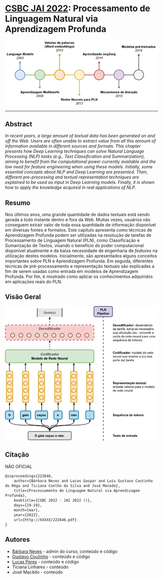 # [CSBC JAI 2022](https://csbc.sbc.org.br/2022/jai/): Processamento de Linguagem Natural via Aprendizagem Profunda

<p align="center">
  <img
    src="resources/imagens/prelim_history.png"
  >
</p>

---

## Abstract

*In recent years, a large amount of textual data has been generated on and off the Web. Users are often unable to extract value from all this amount of information available in different sources and formats. This chapter presents how Deep Learning techniques can solve Natural Language Processing (NLP) tasks (e.g., Text Classification and Summarization), aiming to benefit from the computational power currently available and the low need for feature engineering when using these models. Initially, some essential concepts about NLP and Deep Learning are presented. Then, different pre-processing and textual representation techniques are explained to be used as input in Deep Learning models. Finally, it is shown how to apply the knowledge acquired in real applications of NLP.*

## Resumo

Nos últimos anos, uma grande quantidade de dados textuais está sendo gerada a todo instante dentro e fora da *Web*. Muitas vezes, usuários não conseguem extrair valor de toda essa quantidade de informação disponível em diversas fontes e formatos. Este capítulo apresenta como técnicas de Aprendizagem Profunda podem ser utilizadas na resolução de tarefas de Processamento de Linguagem Natural (PLN), como Classificação e Sumarização de Textos, visando o benefício do poder computacional disponível atualmente e da baixa necessidade de engenharia de *features* na utilização destes modelos. Inicialmente, são apresentados alguns conceitos importantes sobre PLN e Aprendizagem Profunda. Em seguida, diferentes técnicas de pré-processamento e representação textuais são explicadas a fim de serem usadas como entrada em modelos de Aprendizagem Profunda. Por fim, é mostrado como aplicar os conhecimentos adquiridos em aplicações reais do PLN.

## Visão Geral

<p align="center">
  <img
    src="resources/imagens/pln_pipeline.png"
  >
</p>

## Citação

NÃO OFICIAL

```
@inproceedings{222646,
    author={Bárbara Neves and Lucas Gaspar and Luis Gustavo Coutinho do Rêgo and Ticiana Coelho da Silva and José Macedo},
    title={Processamento de Linguagem Natural via Aprendizagem Profunda},
    booktitle={CSBC 2022 - JAI 2022 ()},
    days={19-19},
    month={mar},
    year={2022},
    url={http://XXXXX/222646.pdf}
}

```

## Autores

- [Bárbara Neves](https://github.com/barbaraneves) - admin do curso, conteúdo e código
- [Gustavo Coutinho](https://github.com/gustavolgcr) - conteúdo e código
- [Lucas Peres](https://github.com/lucaspg96) - conteúdo e código
- Ticiana Linhares - conteúdo
- José Macêdo - conteúdo
